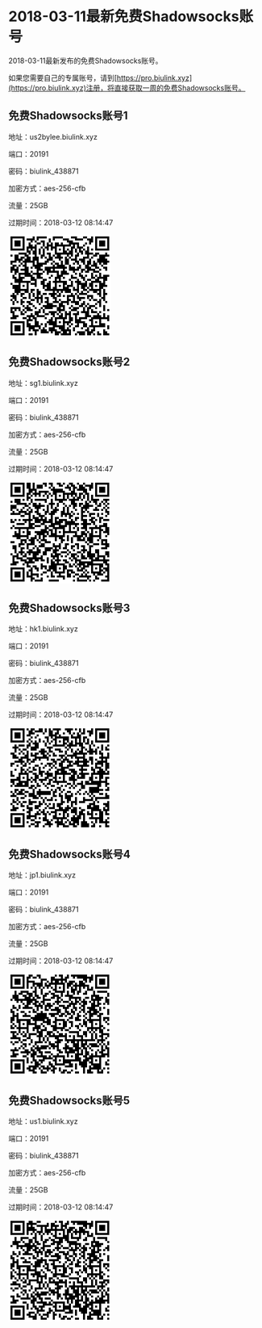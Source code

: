 # 2018-03-11最新免费Shadowsocks账号

2018-03-11最新发布的免费Shadowsocks账号。

如果您需要自己的专属账号，请到[https://pro.biulink.xyz](https://pro.biulink.xyz)注册，将直接获取一周的免费Shadowsocks账号。

## 免费Shadowsocks账号1

地址：us2bylee.biulink.xyz

端口：20191

密码：biulink_438871

加密方式：aes-256-cfb

流量：25GB

过期时间：2018-03-12 08:14:47

![二维码](qrcode/67c291b3-1512-4cba-bbd0-0ec91ecc4d2f.png)

## 免费Shadowsocks账号2

地址：sg1.biulink.xyz

端口：20191

密码：biulink_438871

加密方式：aes-256-cfb

流量：25GB

过期时间：2018-03-12 08:14:47

![二维码](qrcode/bd7b4209-4485-49d0-9b4f-a4930b6698ac.png)

## 免费Shadowsocks账号3

地址：hk1.biulink.xyz

端口：20191

密码：biulink_438871

加密方式：aes-256-cfb

流量：25GB

过期时间：2018-03-12 08:14:47

![二维码](qrcode/54ad7235-7a11-4187-970b-88690816018f.png)

## 免费Shadowsocks账号4

地址：jp1.biulink.xyz

端口：20191

密码：biulink_438871

加密方式：aes-256-cfb

流量：25GB

过期时间：2018-03-12 08:14:47

![二维码](qrcode/935cdac7-bd5c-41ae-824a-2dc58e96eaf1.png)

## 免费Shadowsocks账号5

地址：us1.biulink.xyz

端口：20191

密码：biulink_438871

加密方式：aes-256-cfb

流量：25GB

过期时间：2018-03-12 08:14:47

![二维码](qrcode/437d1883-baa1-49e4-8381-4608061e646b.png)

